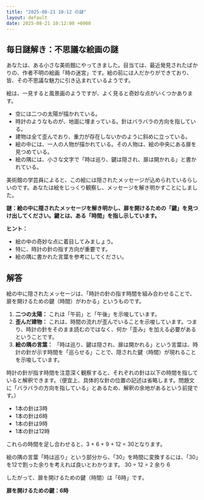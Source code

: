 ```yaml
---
title: "2025-08-21 10:12 の謎"
layout: default
date: 2025-08-21 10:12:00 +0900
---
```

## 毎日謎解き：不思議な絵画の謎

あなたは、ある小さな美術館にやってきました。目当ては、最近発見されたばかりの、作者不明の絵画「時の迷宮」です。絵の前には人だかりができており、皆、その不思議な魅力に引き込まれているようです。

絵は、一見すると風景画のようですが、よく見ると奇妙な点がいくつかあります。

*   空には二つの太陽が描かれている。
*   時計のようなものが、地面に埋まっている。針はバラバラの方向を指している。
*   建物は全て歪んでおり、重力が存在しないかのように斜めに立っている。
*   絵の中には、一人の人物が描かれている。その人物は、絵の中央にある扉を見つめている。
*   絵の隅には、小さな文字で「時は巡り、鍵は隠され、扉は開かれる」と書かれている。

美術館の学芸員によると、この絵には隠されたメッセージが込められているらしいのです。あなたは絵をじっくり観察し、メッセージを解き明かすことにしました。

**謎：絵の中に隠されたメッセージを解き明かし、扉を開けるための「鍵」を見つけ出してください。鍵とは、ある「時間」を指し示しています。**

**ヒント：**

*   絵の中の奇妙な点に着目してみましょう。
*   特に、時計の針の指す方向が重要です。
*   絵の隅に書かれた言葉を参考にしてください。

## 解答

絵の中に隠されたメッセージは、「時計の針の指す時間を組み合わせることで、扉を開けるための鍵（時間）がわかる」というものです。

1.  **二つの太陽：** これは「午前」と「午後」を示唆しています。
2.  **歪んだ建物：** これは、時間の流れが歪んでいることを示唆しています。つまり、時計の針をそのまま読むのではなく、何か「歪み」を加える必要があるということです。
3.  **絵の隅の言葉：** 「時は巡り、鍵は隠され、扉は開かれる」という言葉は、時計の針が示す時間を「巡らせる」ことで、隠された鍵（時間）が現れることを示唆しています。

時計の針が指す時間を注意深く観察すると、それぞれの針は以下の時間を指していると解釈できます。（便宜上、具体的な針の位置の記述は省略します。問題文に「バラバラの方向を指している」とあるため、解釈の余地があるという前提です。）

*   1本の針は3時
*   1本の針は6時
*   1本の針は9時
*   1本の針は12時

これらの時間を足し合わせると、3 + 6 + 9 + 12 = 30となります。

絵の隅の言葉「時は巡り」という部分から、「30」を時間に変換するには、「30」を12で割った余りを考えれば良いとわかります。
30 ÷ 12 = 2 余り 6

したがって、扉を開けるための鍵（時間）は「6時」です。

**扉を開けるための鍵：6時**
